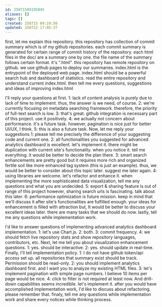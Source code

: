 ```yaml
---
id: 25071509195045
aliases: []
tags: []
created: 250715 09:19:50
updated: 250722 17:05:37
---
```


first, let me explain this repository. this repository has collection of commit summary which is of my github repositories. each commit summary is generated for certain range of commit history of the repository. each html files in the doc/ are a summary one by one. the file name of the summary follows certain format. it's "<repository name>_<year>_<month>_<day>_<hour>_<minute>_<second>.html". this repository has remote repository on github. we use github pages to deploy our summaries. index.html is the entrypoint of the deployed web page. index.html should be a powerful search hub and dashboard of statistics. read the entire repository and understand current index.html. then tell me every questions, suggestions and ideas of improving index.html

I'll reply your questions at first. 1: lack of content analysis is purely due to lack of time to implement. thus, the answer is we need, of course. 2: we're currently focusing on metadata searching framework. therefore, the priority of full-text search is low. 3: that's great. github integration is necessary part of this project. use it positively. 4: we actually not concern about performance. it's a future task. however, pagination is nice just for better UI/UX, I think. 5: this is also a future task. Now, let me reply your suggestions 1: please tell me precisely the difference of your suggesting code and current one. 2: all functionalities you suggested for advanced analytics dashboard is excellent. let's implement it. there might be duplication with current site's functionality. when you notice it. tell me everything. it would be better to decide the plan there. 3: smart search enhancements are pretty good but it requires more rich and organized fertile soil like more enhanced tag system (this is just an example). thus, we would be better to consider about this topic later. suggest me later again. 4: using libraries are welcome. let's refactor and enhance it. when implementing the more sophisticated data visualization, tell me any questions and what you are undecided. 5: export & sharing feature is out of range of this project however, sharing search urls is fascinating. talk about this later. 6: performance optimization is future mission. keep in mind that we'll discuss it after site's functionalities are fulfilled enough. your ideas for enhancement is filled with attraction but, It would be better to discuss your excellent ideas later. there are many tasks that we should do now. lastly, tell me any questions while implementation work.

I'd like to answer questions of implementing advanced analytics dashboard implementation. 1: let's use Chart.js. 2: both. 3: commit frequency. 4: we should fetch live repository stats and show repository languages, contributors, etc. Next, let me tell you about visualization enhancement questions. 1: yes. should be interactive. 2: yes. should update in real-time. Finally, I'll tell implementation policy. 1: I do not have github token/api access set up. all repositories that summary exist should be track. Permission should be read-only. 2: you should implement analytics dashboard first. and I want you to analyze my existing HTML files. 3: let's implement pagination with simple page numbers. I believe 10 items per page would be nice. 4: click to filter is not required at least now. And drill-down capabilities seems incredible. let's implement it. after you would have accomplished implementation work, I'd like to discuss about refactoring. please remember that. finaly, tell me any questions while implementation work and share every notices while thinking process.

